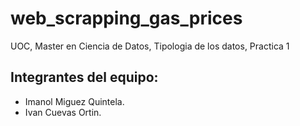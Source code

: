 # web_scrapping_gas_prices
UOC, Master en Ciencia de Datos, Tipologia de los datos, Practica 1

## Integrantes del equipo: 
* Imanol Miguez Quintela.
* Ivan Cuevas Ortin.

